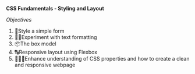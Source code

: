 **CSS Fundamentals - Styling and Layout**

*Objectives*
1.	🎨Style a simple form
2.	✍🏻Experiment with text formatting
3.	📦The box model
4.	🔠Responsive layout using Flexbox
5.	👩🏻‍💻Enhance understanding of CSS properties and how to create a clean and responsive webpage
